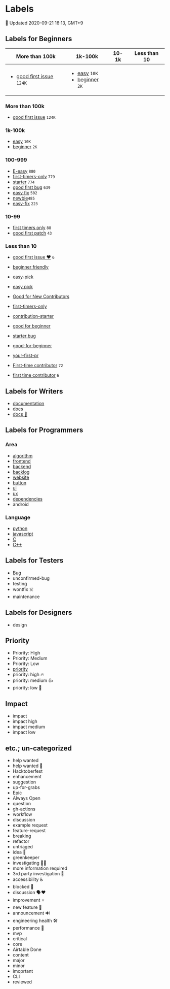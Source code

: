 # Labels

:memo: Updated 2020-09-21 16:13, GMT+9

## Labels for Beginners

<table>
    <thead>
        <tr>
            <th>More than 100k</th>
            <th>1k-100k</th>
            <th>10-1k</th>
            <th>Less than 10</th>
        </tr>
    </thead>
    <tbody>
        <tr>
            <td>
              <ul>
                <li><a href="https://github.com/search?q=state%3Aopen+label%3A%22good+first+issue%22&type=Issues">good first issue</a> <code>124K</code></li>
              </ul>
            </td>
            <td>
              <ul>
                <li><a href="https://github.com/search?q=state%3Aopen+label%3A%22easy%22&type=Issues">easy</a> <code>10K</code></li>
                <li><a href="https://github.com/search?q=state%3Aopen+label%3A%22beginner%22&type=Issues">beginner</a> <code>2K</code></li>
              </ul>
            </td>
        </tr>
    </tbody>
</table>

### More than 100k

* [good first issue](https://github.com/search?q=state%3Aopen+label%3A%22good+first+issue%22&type=Issues) `124K`

### 1k-100k

* [easy](https://github.com/search?q=state%3Aopen+label%3A%22easy%22&type=Issues) `10K`
* [beginner](https://github.com/search?q=state%3Aopen+label%3A%22beginner%22&type=Issues) `2K`

### 100-999

* [E-easy](https://github.com/search?q=state%3Aopen+label%3A%22E-easy%22&type=Issues) `880`
* [first-timers-only](https://github.com/search?q=state%3Aopen+label%3A%22first-timers-only%22&type=Issues) `779`
* [starter](https://github.com/search?q=state%3Aopen+label%3A%22starter%22&type=Issues) `774`
* [good first bug](https://github.com/search?q=state%3Aopen+label%3A%22good+first+bug%22&type=Issues) `639`
* [easy fix](https://github.com/search?q=state%3Aopen+label%3A%22easy+fix%22&type=Issues) `502`
* [newbie](https://github.com/search?q=state%3Aopen+label%3A%22newbie%22&type=Issues)`485`
* [easy-fix](https://github.com/search?q=state%3Aopen+label%3A%22easy-fix%22&type=Issues) `223`

### 10-99

* [first timers only](https://github.com/search?q=state%3Aopen+label%3A%22first+timers+only%22&type=Issues) `88`
* [good first patch](https://github.com/search?q=state%3Aopen+label%3A%22good+first+patch%22&type=Issues) `43`

### Less than 10

* [good first issue ❤️](https://github.com/lee00286/github-info-packet/edit/master/Label/Labels.md) `6`

* [beginner friendly](https://github.com/search?q=state%3Aopen+label%3A%22beginner+friendly%22&type=Issues)
* [easy-pick](https://github.com/search?q=state%3Aopen+label%3A%22easy-pick%22&type=Issues)
* [easy pick](https://github.com/search?q=state%3Aopen+label%3A%22easy+pick%22&type=Issues)
* [Good for New Contributors](https://github.com/search?q=state%3Aopen+label%3A%22Good+for+New+Contributors%22&type=Issues)
* [first-timers-only](https://github.com/search?q=state%3Aopen+label%3A%22first-timers-only%22&type=Issues)
* [contribution-starter](https://github.com/search?q=state%3Aopen+label%3A%22contribution-starter%22&type=Issues)
* [good for beginner](https://github.com/search?q=state%3Aopen+label%3A%22good+for+beginner%22&type=Issues)
* [starter bug](https://github.com/search?q=state%3Aopen+label%3A%22starter+bug%22&type=Issues)
* [good-for-beginner](https://github.com/search?q=state%3Aopen+label%3A%22good-for-beginner%22&type=Issues)
* [your-first-pr](https://github.com/search?q=state%3Aopen+label%3A%22your-first-pr%22&type=Issues)
* [First-time contributor](https://github.com/search?q=state%3Aopen+label%3A%22first-time+contributor%22&type=Issues) `72`
* [first time contributor](https://github.com/search?q=state%3Aopen+label%3A%22first+time+contributor%22&type=Issues) `6`

## Labels for Writers

* [documentation](https://github.com/search?q=state%3Aopen+label%3A%22documentation%22&type=Issues)
* [docs](https://github.com/search?q=state%3Aopen+label%3A%22docs%22&type=Issues)
* [docs 📖](https://github.com/search?q=state%3Aopen+label%3A%22docs+%F0%9F%93%96%22&type=Issues)

## Labels for Programmers

### Area

* [algorithm](https://github.com/search?q=state%3Aopen+label%3A%22algorithm%22&type=Issues)
* [frontend](https://github.com/search?q=state%3Aopen+label%3A%22frontend%22&type=Issues)
* [backend](https://github.com/search?q=state%3Aopen+label%3A%22backend%22&type=Issues)
* [backlog](https://github.com/search?q=state%3Aopen+label%3A%22backlog%22&type=Issues)
* [website](https://github.com/search?q=state%3Aopen+label%3A%22website%22&type=Issues)
* [button](https://github.com/search?q=state%3Aopen+label%3A%22button%22&type=Issues)
* [ui](https://github.com/search?q=state%3Aopen+label%3A%22ui%22&type=Issues)
* [ux](https://github.com/search?q=state%3Aopen+label%3A%22ux%22&type=Issues)
* [dependencies](https://github.com/search?p=99&q=state%3Aopen+label%3A%22javascript%22&type=Issues)
* android

### Language

* [python](https://github.com/search?q=state%3Aopen+label%3A%22python%22&type=Issues)
* [javascript](https://github.com/search?q=state%3Aopen+label%3A%22javascript%22&type=Issues)
* [C](https://github.com/search?q=state%3Aopen+label%3A%22c%22&type=Issues)
* [C++](https://github.com/search?q=state%3Aopen+label%3A%22c%2B%2B%22&type=Issues)

## Labels for Testers

* [Bug](https://github.com/search?q=state%3Aopen+label%3A%22algorithm%22&type=Issues)
* unconfirmed-bug
* testing
* wontfix ☠️
* maintenance

## Labels for Designers

* design

## Priority

* Priority: High
* Priority: Medium
* Priority: Low
* [priority](https://github.com/search?q=state%3Aopen+label%3A%22priority%22&type=Issues)
* priority: high 🔥
* priority: medium 👍
* priority: low 🤞

## Impact

* impact
* impact high
* impact medium
* impact low

## etc.; un-categorized

* help wanted
* help wanted 👋
* Hacktoberfest
* enhancement
* suggestion
* up-for-grabs
* Epic
* Always Open
* question
* gh-actions
* workflow
* discussion
* example request
* feature-request
* breaking
* refactor
* untriaged
* idea 🤔
* greenkeeper
* investigating 🕵️‍♂️
* more information required
* 3rd party investigation 🤝
* accessibility ♿️
* blocked 🛑
* discussion 🗣❤️
* improvement ⭐️
* new feature 🎨
* announcement 🔊
* engineering health 🛠
* performance 🚀
* mvp
* critical
* core
* Airtable Done
* content
* major
* minor
* imoprtant
* CLI
* reviewed

